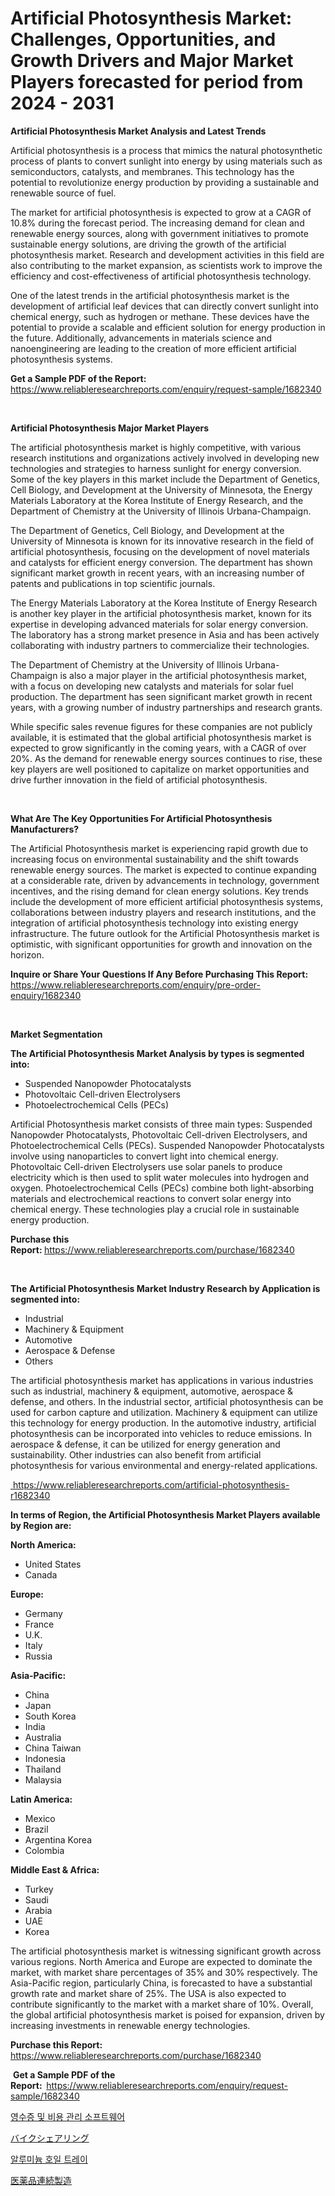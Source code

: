 <p><h1>Artificial Photosynthesis Market: Challenges, Opportunities, and Growth Drivers and Major Market Players forecasted for period from 2024 - 2031</h1></p><p><strong>Artificial Photosynthesis Market Analysis and Latest Trends</strong></p>
<p><p>Artificial photosynthesis is a process that mimics the natural photosynthetic process of plants to convert sunlight into energy by using materials such as semiconductors, catalysts, and membranes. This technology has the potential to revolutionize energy production by providing a sustainable and renewable source of fuel.</p><p>The market for artificial photosynthesis is expected to grow at a CAGR of 10.8% during the forecast period. The increasing demand for clean and renewable energy sources, along with government initiatives to promote sustainable energy solutions, are driving the growth of the artificial photosynthesis market. Research and development activities in this field are also contributing to the market expansion, as scientists work to improve the efficiency and cost-effectiveness of artificial photosynthesis technology.</p><p>One of the latest trends in the artificial photosynthesis market is the development of artificial leaf devices that can directly convert sunlight into chemical energy, such as hydrogen or methane. These devices have the potential to provide a scalable and efficient solution for energy production in the future. Additionally, advancements in materials science and nanoengineering are leading to the creation of more efficient artificial photosynthesis systems.</p></p>
<p><strong>Get a Sample PDF of the Report:&nbsp;</strong> <a href="https://www.reliableresearchreports.com/enquiry/request-sample/1682340">https://www.reliableresearchreports.com/enquiry/request-sample/1682340</a></p>
<p>&nbsp;</p>
<p><strong>Artificial Photosynthesis Major Market Players</strong></p>
<p><p>The artificial photosynthesis market is highly competitive, with various research institutions and organizations actively involved in developing new technologies and strategies to harness sunlight for energy conversion. Some of the key players in this market include the Department of Genetics, Cell Biology, and Development at the University of Minnesota, the Energy Materials Laboratory at the Korea Institute of Energy Research, and the Department of Chemistry at the University of Illinois Urbana-Champaign.</p><p>The Department of Genetics, Cell Biology, and Development at the University of Minnesota is known for its innovative research in the field of artificial photosynthesis, focusing on the development of novel materials and catalysts for efficient energy conversion. The department has shown significant market growth in recent years, with an increasing number of patents and publications in top scientific journals.</p><p>The Energy Materials Laboratory at the Korea Institute of Energy Research is another key player in the artificial photosynthesis market, known for its expertise in developing advanced materials for solar energy conversion. The laboratory has a strong market presence in Asia and has been actively collaborating with industry partners to commercialize their technologies.</p><p>The Department of Chemistry at the University of Illinois Urbana-Champaign is also a major player in the artificial photosynthesis market, with a focus on developing new catalysts and materials for solar fuel production. The department has seen significant market growth in recent years, with a growing number of industry partnerships and research grants.</p><p>While specific sales revenue figures for these companies are not publicly available, it is estimated that the global artificial photosynthesis market is expected to grow significantly in the coming years, with a CAGR of over 20%. As the demand for renewable energy sources continues to rise, these key players are well positioned to capitalize on market opportunities and drive further innovation in the field of artificial photosynthesis.</p></p>
<p>&nbsp;</p>
<p><strong>What Are The Key Opportunities For Artificial Photosynthesis Manufacturers?</strong></p>
<p><p>The Artificial Photosynthesis market is experiencing rapid growth due to increasing focus on environmental sustainability and the shift towards renewable energy sources. The market is expected to continue expanding at a considerable rate, driven by advancements in technology, government incentives, and the rising demand for clean energy solutions. Key trends include the development of more efficient artificial photosynthesis systems, collaborations between industry players and research institutions, and the integration of artificial photosynthesis technology into existing energy infrastructure. The future outlook for the Artificial Photosynthesis market is optimistic, with significant opportunities for growth and innovation on the horizon.</p></p>
<p><strong>Inquire or Share Your Questions If Any Before Purchasing This Report:</strong> <a href="https://www.reliableresearchreports.com/enquiry/pre-order-enquiry/1682340">https://www.reliableresearchreports.com/enquiry/pre-order-enquiry/1682340</a></p>
<p>&nbsp;</p>
<p><strong>Market Segmentation</strong></p>
<p><strong>The Artificial Photosynthesis Market Analysis by types is segmented into:</strong></p>
<p><ul><li>Suspended Nanopowder Photocatalysts</li><li>Photovoltaic Cell-driven Electrolysers</li><li>Photoelectrochemical Cells (PECs)</li></ul></p>
<p><p>Artificial Photosynthesis market consists of three main types: Suspended Nanopowder Photocatalysts, Photovoltaic Cell-driven Electrolysers, and Photoelectrochemical Cells (PECs). Suspended Nanopowder Photocatalysts involve using nanoparticles to convert light into chemical energy. Photovoltaic Cell-driven Electrolysers use solar panels to produce electricity which is then used to split water molecules into hydrogen and oxygen. Photoelectrochemical Cells (PECs) combine both light-absorbing materials and electrochemical reactions to convert solar energy into chemical energy. These technologies play a crucial role in sustainable energy production.</p></p>
<p><strong>Purchase this Report:&nbsp;</strong><a href="https://www.reliableresearchreports.com/purchase/1682340">https://www.reliableresearchreports.com/purchase/1682340</a></p>
<p>&nbsp;</p>
<p><strong>The Artificial Photosynthesis Market Industry Research by Application is segmented into:</strong></p>
<p><ul><li>Industrial</li><li>Machinery & Equipment</li><li>Automotive</li><li>Aerospace & Defense</li><li>Others</li></ul></p>
<p><p>The artificial photosynthesis market has applications in various industries such as industrial, machinery & equipment, automotive, aerospace & defense, and others. In the industrial sector, artificial photosynthesis can be used for carbon capture and utilization. Machinery & equipment can utilize this technology for energy production. In the automotive industry, artificial photosynthesis can be incorporated into vehicles to reduce emissions. In aerospace & defense, it can be utilized for energy generation and sustainability. Other industries can also benefit from artificial photosynthesis for various environmental and energy-related applications.</p></p>
<p><a href="https://www.reliableresearchreports.com/artificial-photosynthesis-r1682340">&nbsp;https://www.reliableresearchreports.com/artificial-photosynthesis-r1682340</a></p>
<p><strong>In terms of Region, the Artificial Photosynthesis Market Players available by Region are:</strong></p>
<p>
    <p> <strong> North America: </strong>
        <ul>
            <li>United States</li>
            <li>Canada</li>
        </ul>
        </p> 
    <p> <strong> Europe: </strong>
        <ul>
            <li>Germany</li>
            <li>France</li>
            <li>U.K.</li>
            <li>Italy</li>
            <li>Russia</li>
        </ul>
        </p> 
    <p> <strong> Asia-Pacific: </strong>
        <ul>
            <li>China</li>
            <li>Japan</li>
            <li>South Korea</li>
            <li>India</li>
            <li>Australia</li>
            <li>China Taiwan</li>
            <li>Indonesia</li>
            <li>Thailand</li>
            <li>Malaysia</li>
        </ul>
        </p> 
    <p> <strong> Latin America: </strong>
        <ul>
            <li>Mexico</li>
            <li>Brazil</li>
            <li>Argentina Korea</li>
            <li>Colombia</li>
        </ul>
        </p> 
    <p> <strong> Middle East & Africa: </strong>
        <ul>
            <li>Turkey</li>
            <li>Saudi</li>
            <li>Arabia</li>
            <li>UAE</li>
            <li>Korea</li>
        </ul>
    </p>
    </p>
<p><p>The artificial photosynthesis market is witnessing significant growth across various regions. North America and Europe are expected to dominate the market, with market share percentages of 35% and 30% respectively. The Asia-Pacific region, particularly China, is forecasted to have a substantial growth rate and market share of 25%. The USA is also expected to contribute significantly to the market with a market share of 10%. Overall, the global artificial photosynthesis market is poised for expansion, driven by increasing investments in renewable energy technologies.</p></p>
<p><strong>Purchase this Report: </strong><a href="https://www.reliableresearchreports.com/purchase/1682340">https://www.reliableresearchreports.com/purchase/1682340</a></p>
<p>&nbsp;<strong>Get a Sample PDF of the Report:&nbsp;&nbsp;</strong><a href="https://www.reliableresearchreports.com/enquiry/request-sample/1682340">https://www.reliableresearchreports.com/enquiry/request-sample/1682340</a></p>
<p><strong></strong></p>
<p><p><a href="https://medium.com/@bud567768/%EC%88%98%EC%9E%85-%EB%B0%8F-%EB%B9%84%EC%9A%A9-%EA%B4%80%EB%A6%AC-%EC%86%8C%ED%94%84%ED%8A%B8%EC%9B%A8%EC%96%B4-%EC%8B%9C%EC%9E%A5-%EB%A9%94%ED%8A%B8%EB%A6%AD%EC%8A%A4%EC%9D%98-%ED%95%B4%EB%8F%85-%EC%8B%9C%EC%9E%A5-%EC%A0%90%EC%9C%A0%EC%9C%A8-%ED%8A%B8%EB%A0%8C%EB%93%9C-%EB%B0%8F-%EC%84%B1%EC%9E%A5-%ED%8C%A8%ED%84%B4-3790e80ae9c0">영수증 및 비용 관리 소프트웨어</a></p><p><a href="https://medium.com/@madelynhowe2023/%E8%87%AA%E8%BB%A2%E8%BB%8A%E3%82%B7%E3%82%A7%E3%82%A2%E3%83%AA%E3%83%B3%E3%82%B0%E5%B8%82%E5%A0%B4%E3%81%AE%E3%82%B7%E3%82%A7%E3%82%A2%E3%81%AE%E9%80%B2%E5%8C%96%E3%81%A8%E5%B8%82%E5%A0%B4%E6%88%90%E9%95%B7%E3%83%88%E3%83%AC%E3%83%B3%E3%83%892024%E5%B9%B4%E3%81%8B%E3%82%892031%E5%B9%B4%E3%81%BE%E3%81%A7-4e0d03cfce32">バイクシェアリング</a></p><p><a href="https://medium.com/@crumbles67678/%EC%95%8C%EB%A3%A8%EB%AF%B8%EB%8A%84-%ED%98%B8%EC%9D%BC-%ED%8A%B8%EB%A0%88%EC%9D%B4-%EC%8B%9C%EC%9E%A5-%EA%B7%9C%EB%AA%A8-%EC%8B%9C%EC%9E%A5-%EC%A0%84%EB%A7%9D%EA%B3%BC-%EC%8B%9C%EC%9E%A5-%EC%98%88%EC%B8%A1-2024%EB%85%84%EB%B6%80%ED%84%B0-2031%EB%85%84-a4a9a687be05">알루미늄 호일 트레이</a></p><p><a href="https://medium.com/@phillipbarnett65/%E8%A3%BD%E8%96%AC%E9%80%A3%E7%B6%9A%E8%A3%BD%E9%80%A0%E5%B8%82%E5%A0%B4%E5%B1%95%E6%9C%9B-%E6%A5%AD%E7%95%8C%E6%A6%82%E8%A6%81%E3%81%A8%E4%BA%88%E6%B8%AC-2024%E5%B9%B4%E3%81%8B%E3%82%892031%E5%B9%B4%E3%81%BE%E3%81%A7-20d95e5e7b50">医薬品連続製造</a></p></p>